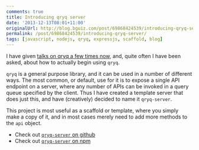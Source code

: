 ```yaml
---
comments: true
title: Introducing qryq server
date: '2013-12-13T08:01+11:00'
originalUrl: http://blog.bguiz.com/post/69868424539/introducing-qryq-server
permalink: /post/69868424539/introducing-qryq-server/
tags: [javascript, nodejs, qryq, expressjs, scaffold, blog]
---
```


<p>I have given <a href="http://bguiz.github.io/qryq/" target="_blank">talks on qryq a few times now</a>, and,
quite often I have been asked, about how to actually begin using <code>qryq</code>.</p>

<p><code>qryq</code> is a general purpose library, and it can be used in a number of different ways.
The most common, or default, use for it is to expose a single API endpoint on a server,
where any number of APIs can be invoked in a query queue specified by the client.
Thus I have created a template server that does just this,
and have (creatively) decided to name it <code>qryq-server</code>.</p>

<p>This project is most useful as a scaffold or template,
where you simply make a copy of it,
and in most cases merely need to add more methods to the <code>api</code> object.</p>

<ul><li>Check out <a href="https://github.com/bguiz/qryq-server" target="_blank"><code>qryq-server</code> on github</a></li>
<li>Check out <a href="https://npmjs.org/package/qryq-server" target="_blank"><code>qryq-server</code> on npm</a></li>
</ul>